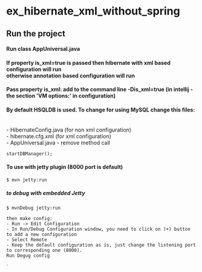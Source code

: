 # ex_hibernate_xml_without_spring

## Run the project
#### Run class AppUniversal.java
#### If property is_xml=true is passed then hibernate with xml based configuration will run <br> otherwise annotation based configuration will run
#### Pass property is_xml: add to the command line -Dis_xml=true (in intellij - the section 'VM options:' in configuration)
#### By default HSQLDB is used. To change for using MySQL change this files:
<br> - HibernateConfig.java (for non xml configuration)
<br> - hibernate.cfg.xml (for xml configuration)
<br> - AppUniversal.java - remove method call

`
    startDBManager();
`

#### To use with jetty plugin (8000 port is default)



`
    $ mvn jetty:run
`
##### to debug with embedded Jetty

    $ mvnDebug jetty:run

    then make config:
    - Run -> Edit Configuration
    - In Run/Debug Configuration window, you need to click on (+) button to add a new configuration
    - Select Remote
    - Keep the default configuration as is, just change the listening port to corresponding one (8000).
    Run Degug config
`
